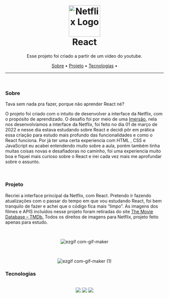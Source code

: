 <h1 align="center">
    <img alt="Netflix Logo" src="https://logodownload.org/wp-content/uploads/2014/10/netflix-logo-5.png" height="100px"/>
    <br />
  React
</h1>

<p align="center">Esse projeto foi criado a partir de um vídeo do youtube.</p>

<p align="center">
  <a href="#sobre">Sobre</a> •
  <a href="#projeto">Projeto</a> •
  <a href="#tecnologias">Tecnologias</a> •
</p>

---

<br>

### Sobre
Tava sem nada pra fazer, porque não aprender React né?

O projeto foi criado com o intuito de desenvolver a interface da Netflix, com o propósito de aprendizado. O desafio foi por meio de uma [Imersão](https://www.youtube.com/watch?v=tBweoUiMsDg&ab_channel=BoniekyLacerda), nela nos desenvolvíamos a interface da Netflix, foi feito no dia 01 de março de 2022 e nesse dia estava estudando sobre React e decidi pôr em prática essa criação para estudo mais profundo das funcionalidades e como o React funciona. Por já ter uma certa experiencia com HTML , CSS e JavaScript eu acabei entendendo muito sobre a aula, porém também tinha muitas coisas novas e desafiadoras no caminho, foi uma experiencia muito boa e fiquei mais curioso sobre o React e irei cada vez mais me aprofundar sobre o assunto. 

<br>

### Projeto

Recriei a interface principal da Netflix, com React. Pretendo ir fazendo atualizações com o passar do tempo em que vou estudando React, foi bem tranquilo de fazer e achei que o código fica mais “limpo”.
As imagens dos filmes e APIS incluídos nesse projeto foram retiradas do site [The Movie Database – TMDb.](https://www.themoviedb.org/?language=pt-BR)
Todos os direitos de imagens para Netflix, projeto feito apenas para estudo. 

<br />

<div align="center">
  
  ![ezgif com-gif-maker](https://user-images.githubusercontent.com/89918568/156274650-cd0b149f-d556-42e2-a736-a2d6a40814c5.gif)
  
  <br />
  
  ![ezgif com-gif-maker (1)](https://user-images.githubusercontent.com/89918568/156275859-80b165fa-dc37-4ac6-b54c-8e3add3da8d5.gif)

</div>

### Tecnologias


<br />

<div align="center"> 
   <a href="https://instagram.com/u_danillu" target="_blank"><img src="https://img.shields.io/badge/-Instagram-%23E4405F?style=for-the-badge&logo=instagram&logoColor=white"></a>
   <a href="https://www.linkedin.com/in/danillo-fonseca-0b51b3214/" target="_blank"><img src="https://img.shields.io/badge/-LinkedIn-%230077B5?style=for-the-badge&logo=linkedin&logoColor=white"></a>
   <a href="https://github.com/udanillu" target="_blank"><img src="https://img.shields.io/badge/GitHub-100000?style=for-the-badge&logo=github&logoColor=white"></a>
</div>  
